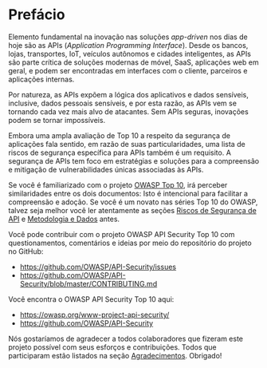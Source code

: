 Prefácio
========

Elemento fundamental na inovação nas soluções *app-driven* nos dias de hoje são as APIs (*Application Programming Interface*). Desde os bancos, lojas, transportes, IoT, veículos autônomos e cidades inteligentes, as APIs são parte crítica de soluções modernas de móvel, SaaS, aplicações web em geral, e podem ser encontradas em interfaces com o cliente, parceiros e aplicações internas.

Por natureza, as APIs expõem a lógica dos aplicativos e dados sensíveis, inclusive, dados pessoais sensíveis, e por esta razão, as APIs vem se tornando cada vez mais alvo de atacantes. Sem APIs seguras, inovações podem se tornar impossíveis.

Embora uma ampla avaliação de Top 10 a respeito da segurança de aplicações fala sentido, em razão de suas particularidades, uma lista de riscos de segurança específica para APIs também é um requisito. A segurança de APIs tem foco em estratégias e soluções para a compreensão e mitigação de vulnerabilidades únicas associadas às APIs.

Se você é familiarizado com o projeto [OWASP Top 10][1], irá perceber similaridades entre os dois documentos: Isto é intencional para facilitar a compreensão e adoção. Se você é um novato nas séries Top 10 do OWASP, talvez seja melhor você ler atentamente as seções [Riscos de Segurança de API][2] e [Metodologia e Dados][3] antes.

Você pode contribuir com o projeto OWASP API Security Top 10 com questionamentos, comentários e ideias por meio do repositório do projeto no GitHub:

* https://github.com/OWASP/API-Security/issues
* https://github.com/OWASP/API-Security/blob/master/CONTRIBUTING.md

Você encontra o OWASP API Security Top 10 aqui:

* https://owasp.org/www-project-api-security/
* https://github.com/OWASP/API-Security

Nós gostaríamos de agradecer a todos colaboradores que fizeram este projeto possível com seus esforços e contribuições. Todos que participaram estão listados na seção [Agradecimentos][4]. Obrigado!

[1]: https://owasp.org/www-project-top-ten/
[2]: ./0x10-api-security-risks.md
[3]: ./0xd0-about-data.md
[4]: ./0xd1-acknowledgments.md
